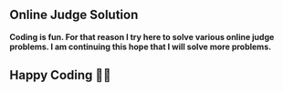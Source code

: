 ## Online Judge Solution

<p><b>Coding is fun. For that reason I try here to solve various online judge problems. I am continuing this hope that I will solve more problems.</b></p>

## Happy Coding 👨‍💻
